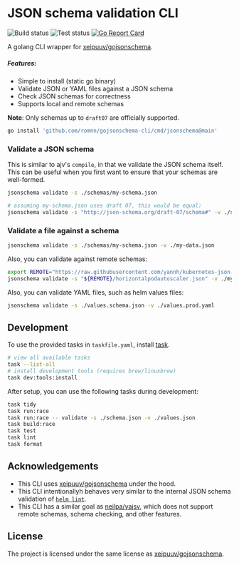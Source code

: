 # JSON schema validation CLI

![Build status](https://github.com/romnn/gojsonschema-cli/actions/workflows/build.yaml/badge.svg)
![Test status](https://github.com/romnn/gojsonschema-cli/actions/workflows/test.yaml/badge.svg)
[![Go Report Card](https://goreportcard.com/badge/github.com/romnn/gojsonschema-cli)](https://goreportcard.com/report/github.com/romnn/gojsonschema-cli)

A golang CLI wrapper for [xeipuuv/gojsonschema](https://github.com/xeipuuv/gojsonschema).

##### Features:

- Simple to install (static go binary)
- Validate JSON or YAML files against a JSON schema
- Check JSON schemas for correctness
- Supports local and remote schemas

**Note**: Only schemas up to `draft07` are officially supported.

```bash
go install 'github.com/romnn/gojsonschema-cli/cmd/jsonschema@main'
```

### Validate a JSON schema

This is similar to ajv's `compile`, in that we validate the JSON schema itself.
This can be useful when you first want to ensure that your schemas are well-formed.

```bash
jsonschema validate -s ./schemas/my-schema.json

# assuming my-schema.json uses draft 07, this would be equal:
jsonschema validate -s "http://json-schema.org/draft-07/schema#" -v ./schemas/my-schema.json
```

### Validate a file against a schema

```bash
jsonschema validate -s ./schemas/my-schema.json -v ./my-data.json
```

Also, you can validate against remote schemas:

```bash
export REMOTE="https://raw.githubusercontent.com/yannh/kubernetes-json-schema/master/master-standalone-strict"
jsonschema validate -s "${REMOTE}/horizontalpodautoscaler.json" -v ./my-autoscaler.json
```

Also, you can validate YAML files, such as helm values files:

```bash
jsonschema validate -s ./values.schema.json -v ./values.prod.yaml
```

## Development

To use the provided tasks in `taskfile.yaml`, install [task](https://taskfile.dev/).

```bash
# view all available tasks
task --list-all
# install development tools (requires brew/linuxbrew)
task dev:tools:install
```

After setup, you can use the following tasks during development:

```bash
task tidy
task run:race
task run:race -- validate -s ./schema.json -v ./values.json
task build:race
task test
task lint
task format
```

## Acknowledgements

- This CLI uses [xeipuuv/gojsonschema](https://github.com/xeipuuv/gojsonschema) under the hood.
- This CLI intentionallyh behaves very similar to the internal JSON schema validation of [`helm lint`](https://github.com/helm/helm/blob/main/pkg/chartutil/jsonschema.go).
- This CLI has a similar goal as [neilpa/yajsv](https://github.com/neilpa/yajsv), which does not support remote schemas, schema checking, and other features.

## License

The project is licensed under the same license as [xeipuuv/gojsonschema](https://github.com/xeipuuv/gojsonschema).
